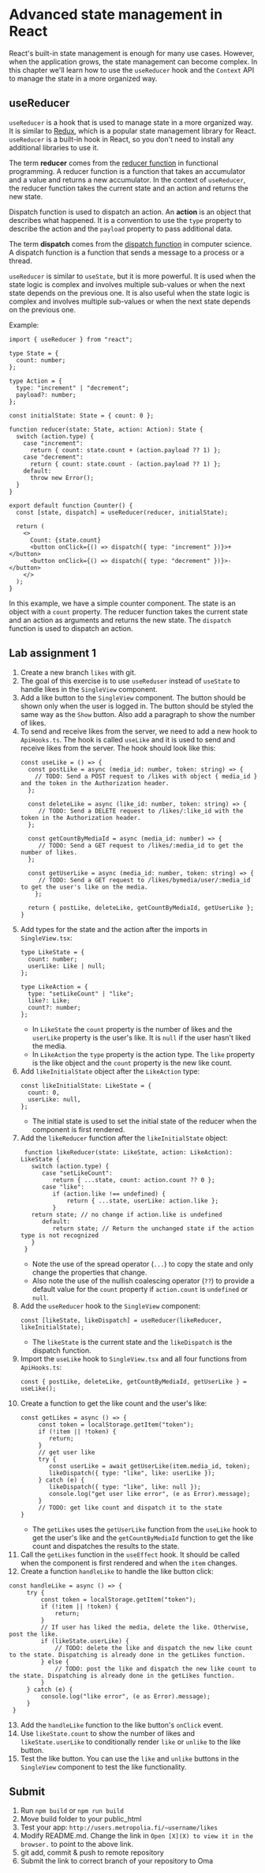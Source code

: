# Advanced state management in React

React's built-in state management is enough for many use cases. However, when the application grows, the state management can become complex. In this chapter we'll learn how to use the `useReducer` hook and the `Context` API to manage the state in a more organized way.

## useReducer

`useReducer` is a hook that is used to manage state in a more organized way. It is similar to [Redux](https://redux.js.org/), which is a popular state management library for React. `useReducer` is a built-in hook in React, so you don't need to install any additional libraries to use it.

The term **reducer** comes from the [reducer function](https://en.wikipedia.org/wiki/Reducer_function) in functional programming. A reducer function is a function that takes an accumulator and a value and returns a new accumulator. In the context of `useReducer`, the reducer function takes the current state and an action and returns the new state.

Dispatch function is used to dispatch an action. An **action** is an object that describes what happened. It is a convention to use the `type` property to describe the action and the `payload` property to pass additional data.

The term **dispatch** comes from the [dispatch function](https://en.wikipedia.org/wiki/Dispatch_function) in computer science. A dispatch function is a function that sends a message to a process or a thread.

`useReducer` is similar to `useState`, but it is more powerful. It is used when the state logic is complex and involves multiple sub-values or when the next state depends on the previous one. It is also useful when the state logic is complex and involves multiple sub-values or when the next state depends on the previous one.

Example:

```tsx
import { useReducer } from "react";

type State = {
  count: number;
};

type Action = {
  type: "increment" | "decrement";
  payload?: number;
};

const initialState: State = { count: 0 };

function reducer(state: State, action: Action): State {
  switch (action.type) {
    case "increment":
      return { count: state.count + (action.payload ?? 1) };
    case "decrement":
      return { count: state.count - (action.payload ?? 1) };
    default:
      throw new Error();
  }
}

export default function Counter() {
  const [state, dispatch] = useReducer(reducer, initialState);

  return (
    <>
      Count: {state.count}
      <button onClick={() => dispatch({ type: "increment" })}>+</button>
      <button onClick={() => dispatch({ type: "decrement" })}>-</button>
    </>
  );
}
```

In this example, we have a simple counter component. The state is an object with a `count` property. The reducer function takes the current state and an action as arguments and returns the new state. The `dispatch` function is used to dispatch an action.

## Lab assignment 1
1. Create a new branch `likes` with git.
2. The goal of this exercise is to use `useReduser` instead of `useState` to handle likes in the `SingleView` component.
3. Add a like button to the `SingleView` component. The button should be shown only when the user is logged in. The button should be styled the same way as the `Show` button. Also add a paragraph to show the number of likes.
4. To send and receive likes from the server, we need to add a new hook to `ApiHooks.ts`. The hook is called `useLike` and it is used to send and receive likes from the server. The hook should look like this:
   ```tsx
   const useLike = () => {
     const postLike = async (media_id: number, token: string) => {
       // TODO: Send a POST request to /likes with object { media_id } and the token in the Authorization header.
     };
     
     const deleteLike = async (like_id: number, token: string) => {
        // TODO: Send a DELETE request to /likes/:like_id with the token in the Authorization header.
     };
   
     const getCountByMediaId = async (media_id: number) => {
        // TODO: Send a GET request to /likes/:media_id to get the number of likes.
     };
   
     const getUserLike = async (media_id: number, token: string) => {
        // TODO: Send a GET request to /likes/bymedia/user/:media_id to get the user's like on the media.
       };      
   
     return { postLike, deleteLike, getCountByMediaId, getUserLike };
   }
   ```
5. Add types for the state and the action after the imports in `SingleView.tsx`: 
   ```tsx
   type LikeState = {
     count: number;
     userLike: Like | null;
   };

   type LikeAction = {
     type: "setLikeCount" | "like";
     like?: Like;
     count?: number;
   };
   ```
   - In `LikeState` the `count` property is the number of likes and the `userLike` property is the user's like. It is `null` if the user hasn't liked the media.
   - In `LikeAction` the `type` property is the action type. The `like` property is the like object and the `count` property is the new like count.
6. Add `likeInitialState` object after the `LikeAction` type:
   ```tsx
   const likeInitialState: LikeState = {
     count: 0,
     userLike: null,
   };
   ```
   - The initial state is used to set the initial state of the reducer when the component is first rendered.
7. Add the `likeReducer` function after the `likeInitialState` object:
   ```tsx
    function likeReducer(state: LikeState, action: LikeAction): LikeState {
      switch (action.type) {
         case "setLikeCount":
            return { ...state, count: action.count ?? 0 };
         case "like":
            if (action.like !== undefined) {
                return { ...state, userLike: action.like };
            }
      return state; // no change if action.like is undefined
         default:
            return state; // Return the unchanged state if the action type is not recognized
      }
    }
    ```
    - Note the use of the spread operator (`...`) to copy the state and only change the properties that change. 
    - Also note the use of the nullish coalescing operator (`??`) to provide a default value for the `count` property if `action.count` is `undefined` or `null`.
8. Add the `useReducer` hook to the `SingleView` component:
   ```tsx
   const [likeState, likeDispatch] = useReducer(likeReducer, likeInitialState);
   ```
   - The `likeState` is the current state and the `likeDispatch` is the dispatch function. 
9. Import the `useLike` hook to `SingleView.tsx` and all four functions from `ApiHooks.ts`:
   ```tsx
   const { postLike, deleteLike, getCountByMediaId, getUserLike } = useLike();
   ```
10. Create a function to get the like count and the user's like:
    ```tsx
    const getLikes = async () => {
         const token = localStorage.getItem("token");
         if (!item || !token) {
            return;
         }
         // get user like
         try {
            const userLike = await getUserLike(item.media_id, token);
            likeDispatch({ type: "like", like: userLike });
         } catch (e) {
            likeDispatch({ type: "like", like: null });
            console.log("get user like error", (e as Error).message);
         }
         // TODO: get like count and dispatch it to the state
    }
    ```
    - The `getLikes` uses the `getUserLike` function from the `useLike` hook to get the user's like and the `getCountByMediaId` function to get the like count and dispatches the results to the state.
11. Call the `getLikes` function in the `useEffect` hook. It should be called when the component is first rendered and when the `item` changes.
12. Create a function `handleLike` to handle the like button click:
   ```tsx
   const handleLike = async () => {
        try {
            const token = localStorage.getItem("token");
            if (!item || !token) {
                return;
            }
            // If user has liked the media, delete the like. Otherwise, post the like.
            if (likeState.userLike) {
                // TODO: delete the like and dispatch the new like count to the state. Dispatching is already done in the getLikes function.
            } else {
                // TODO: post the like and dispatch the new like count to the state. Dispatching is already done in the getLikes function.
            }
        } catch (e) {
            console.log("like error", (e as Error).message);
        }
    }
   ```
13. Add the `handleLike` function to the like button's `onClick` event.
14. Use `likeState.count` to show the number of likes and `likeState.userLike` to conditionally render `like` or `unlike` to the like button.
15. Test the like button. You can use the `like` and `unlike` buttons in the `SingleView` component to test the like functionality.

## Submit

1. Run `npm build` or `npm run build`
2. Move build folder to your public_html
3. Test your app: `http://users.metropolia.fi/~username/likes`
4. Modify README.md. Change the link in `Open [X](X) to view it in the browser.` to point to the above link.
5. git add, commit & push to remote repository
6. Submit the link to correct branch of your repository to Oma
